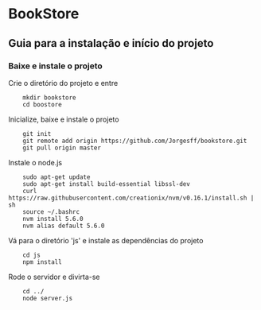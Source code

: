 # BookStore

## Guia para a instalação e início do projeto

### Baixe e instale o projeto

Crie o diretório do projeto e entre
```
    mkdir bookstore
    cd boostore
```

Inicialize, baixe e instale o projeto
```
    git init
    git remote add origin https://github.com/Jorgesff/bookstore.git
    git pull origin master
```

Instale o node.js
```
    sudo apt-get update
    sudo apt-get install build-essential libssl-dev
    curl https://raw.githubusercontent.com/creationix/nvm/v0.16.1/install.sh | sh
    source ~/.bashrc
    nvm install 5.6.0
    nvm alias default 5.6.0
```

Vá para o diretório 'js' e instale as dependências do projeto
```
    cd js
    npm install
```

Rode o servidor e divirta-se
```
    cd ../
    node server.js
```
